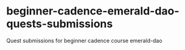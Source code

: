 # beginner-cadence-emerald-dao-quests-submissions
Quest submissions for beginner cadence course emerald-dao
